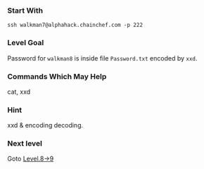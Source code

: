 ### Start With
`ssh walkman7@alphahack.chainchef.com -p 222`   

### Level Goal
Password for `walkman8` is inside file `Password.txt` encoded by `xxd`.

### Commands Which May Help
cat, xxd

### Hint
xxd & encoding decoding.

### Next level
Goto [Level.8->9](/Levels/Level.8->9.md)
